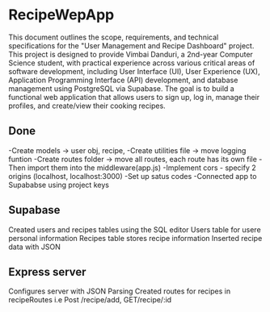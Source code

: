 # RecipeWepApp
This document outlines the scope, requirements, and technical specifications for the "User Management and Recipe Dashboard" project. This project is designed to provide Vimbai Danduri, a 2nd-year Computer Science student, with practical experience across various critical areas of software development, including User Interface (UI), User Experience (UX), Application Programming Interface (API) development, and database management using PostgreSQL via Supabase.
The goal is to build a functional web application that allows users to sign up, log in, manage their profiles, and create/view their cooking recipes.

## Done
-Create models -> user obj, recipe, 
-Create utilities file -> move logging funtion
-Create routes folder -> move all routes, each route has its own file
-Then import them into the middleware(app.js)
-Implement cors - specify 2 origins (localhost, localhost:3000)
-Set up satus codes
-Connected app to Supababse using project keys

## Supabase
Created users and recipes tables using the SQL editor
Users table for usere personal information
Recipes table stores recipe information
Inserted recipe data with JSON

## Express server
Configures server with JSON Parsing
Created routes for recipes in recipeRoutes i.e Post /recipe/add, GET/recipe/:id
